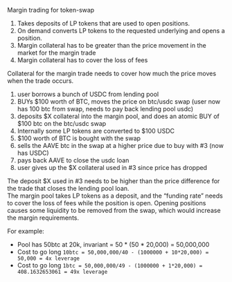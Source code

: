 Margin trading for token-swap

1. Takes deposits of LP tokens that are used to open positions.
2. On demand converts LP tokens to the requested underlying and opens a position.
3. Margin collateral has to be greater than the price movement in the market for the margin trade
4. Margin collateral has to cover the loss of fees

Collateral for the margin trade needs to cover how much the price moves when the trade occurs.

1. user borrows a bunch of USDC from lending pool
2. BUYs $100 worth of BTC, moves the price on btc/usdc swap (user now has 100 btc from swap, needs to pay back lending pool usdc)
3. deposits $X collateral into the margin pool, and does an atomic BUY of $100 btc on the btc/usdc swap
4. Internally some LP tokens are converted to $100 USDC
5. $100 worth of BTC is bought with the swap
6. sells the AAVE btc in the swap at a higher price due to buy with #3 (now has USDC)
7. pays back AAVE to close the usdc loan
8. user gives up the $X collateral used in #3 since price has dropped

The deposit $X used in #3 needs to be higher than the price difference for the trade that closes the lending pool loan.  
The margin pool takes LP tokens as a deposit, and the “funding rate” needs to cover the loss of fees while the position is open.
Opening positions causes some liquidity to be removed from the swap, which would increase the margin requirements.


For example:

* Pool has 50btc at 20k, invariant = 50 * (50 * 20,000) = 50,000,000 
* Cost to go long `10btc = 50,000,000/40 - (1000000 + 10*20,000) = 50,000 = 4x leverage`
* Cost to go long `1btc = 50,000,000/49 - (1000000 + 1*20,000) = 408.1632653061 = 49x leverage`


